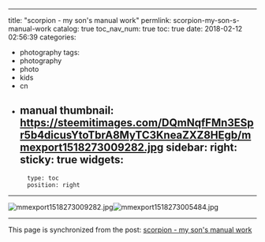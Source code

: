 
---
title: "scorpion - my son's manual work"
permlink: scorpion-my-son-s-manual-work
catalog: true
toc_nav_num: true
toc: true
date: 2018-02-12 02:56:39
categories:
- photography
tags:
- photography
- photo
- kids
- cn
- manual
thumbnail: https://steemitimages.com/DQmNqfFMn3ESpr5b4dicusYtoTbrA8MyTC3KneaZXZ8HEgb/mmexport1518273009282.jpg
sidebar:
    right:
        sticky: true
widgets:
    -
        type: toc
        position: right
---


![mmexport1518273009282.jpg](https://steemitimages.com/DQmNqfFMn3ESpr5b4dicusYtoTbrA8MyTC3KneaZXZ8HEgb/mmexport1518273009282.jpg)![mmexport1518273005484.jpg](https://steemitimages.com/DQmRuk5mVM56phFnQa8HP7XsZYt9ZMhubxXJLPaSAwE6FDt/mmexport1518273005484.jpg)

- - -

This page is synchronized from the post: [scorpion - my son's manual work](https://steemit.com/@andrewma/scorpion-my-son-s-manual-work)
